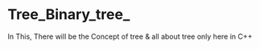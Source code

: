 # Tree_Binary_tree_
In This, There will be the Concept of tree &amp; all about tree only here in C++
